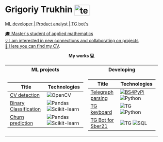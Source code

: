 # Grigoriy Trukhin <a href="https://t.me/mrgherr" target="_blank" ><img align="center" src="https://www.oblgazeta.ru/media/filer_public/2022/03/24/bf340d0a-384c-4d90-a070-9266ef7cf17b-телега.jpg.1024x0_q85.jpg" alt="telegram" width="49.5" height="36"/>

ML developer | Product analyst | TG bot's

🎓 Master's student of applied mathematics \
💡 I am interested in new connections and collaborating on projects \
📖 Here you can find my [CV](https://github.com/hardworkerM/Resume/blob/main/Trukhin_Grigoriy_cv.pdf).
<p align="center">
  <b>My works 💻</b>
  </p>

<table>
  <tr><th>ML projects </th><th> Developing </th></tr>
  <tr><td>

|Title | Technologies|
|--|--|
|[CV detection](https://github.com/hardworkerM/Computer-Vision) | ![OpenCV](https://img.shields.io/badge/OpenCV-blue?style=flat-square&logo=opencv)|
|[Binary Classification](https://github.com/hardworkerM/Binary-classification) | ![Pandas](https://img.shields.io/badge/Pandas-blue?style=flat-square&logo=pandas) ![Scikit-learn](https://img.shields.io/badge/scikit-learn-blue?style=flat-square&logo=scikit-learn)|
| [Churn prediction](https://github.com/hardworkerM/Churn-100) | ![Pandas](https://img.shields.io/badge/Pandas-blue?style=flat-square&logo=pandas) ![Scikit-learn](https://img.shields.io/badge/scikit-learn-blue?style=flat-square&logo=scikit-learn) |
 
 </td><td>
    
|Title | Technologies |
|--|--|
|[Telegraph parsing](https://github.com/hardworkerM/telegraph_parsing) | [![BS4PyPi](https://img.shields.io/badge/PyPi-black?style=flat-square&logo=pypi)](https://pypi.org/project/BeautifulSoup/) ![Python](https://img.shields.io/badge/python-black?style=flat-square&logo=python)|
| [TG keyboard](https://github.com/hardworkerM/round) | ![TG](https://img.shields.io/badge/Telegram-black?style=flat-square&logo=Telegram) ![Python](https://img.shields.io/badge/python-black?style=flat-square&logo=python)
|[TG Bot for Sber21](https://github.com/hardworkerM/Checkin_Bot) | ![TG](https://img.shields.io/badge/Telegram-black?style=flat-square&logo=Telegram) ![SQL](https://img.shields.io/badge/postgresql-black?style=flat-square&logo=postgresql) |
</td></tr>
</table>




